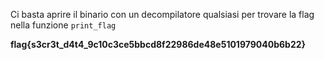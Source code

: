 Ci basta aprire il binario con un decompilatore qualsiasi per trovare la flag nella funzione ```print_flag```

**flag{s3cr3t_d4t4_9c10c3ce5bbcd8f22986de48e5101979040b6b22}**